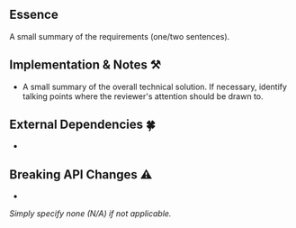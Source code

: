 ## Essence

A small summary of the requirements (one/two sentences).

## Implementation & Notes :hammer_and_pick:

* A small summary of the overall technical solution. If necessary, identify talking points where the reviewer's attention should be drawn to.

## External Dependencies :four_leaf_clover:

* 

## Breaking API Changes :warning:

* 

*Simply specify none (N/A) if not applicable.*